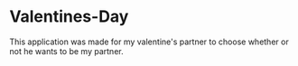 # Valentines-Day
This application was made for my valentine's partner to choose whether or not he wants to be my partner.
